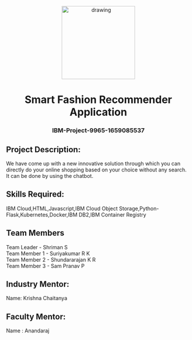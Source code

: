 <div align="center">
<img src="https://upload.wikimedia.org/wikipedia/commons/5/51/IBM_logo.svg"  align="center" alt="drawing" width="200" />
 <h1>Smart Fashion Recommender Application</h1>
 <h3>IBM-Project-9965-1659085537</h3>  
  </div>
  
 ## Project Description:

We have come up with a new innovative solution through which you can directly do your online shopping based on your choice without any search. It can be done by using the chatbot.

## Skills Required:
IBM Cloud,HTML,Javascript,IBM Cloud Object Storage,Python-Flask,Kubernetes,Docker,IBM DB2,IBM Container Registry
  
  ## Team Members       
  Team Leader - Shriman S    
  Team Member 1 - Suriyakumar R K    
  Team Member 2 - Shundararajan K R    
  Team Member 3 - Sam Pranav P
  
  ## Industry Mentor:
  Name: Krishna Chaitanya
  
  ## Faculty Mentor:
  Name : Anandaraj
